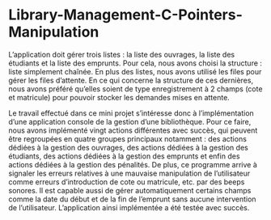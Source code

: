 # Library-Management-C-Pointers-Manipulation

L’application doit gérer trois listes : la liste des ouvrages, la liste des étudiants et la liste des emprunts. Pour cela, nous avons choisi la structure : liste simplement chaînée. 
En plus des listes, nous avons utilisé les files pour gérer les files d’attente. En ce qui concerne la structure de ces dernières, nous avons préféré qu’elles soient de type enregistrement à 2 champs (cote et matricule) pour pouvoir stocker les demandes mises en attente.

Le travail effectué dans ce mini projet s’intéresse donc à l’implémentation d’une application console de la gestion d’une bibliothèque. Pour ce faire, nous avons implémenté vingt actions différentes avec succès, qui peuvent être regroupées en quatre groupes principaux notamment : des actions dédiées à la gestion des ouvrages, des actions dédiées à la gestion des étudiants, des actions dédiées à la gestion des emprunts et enfin des actions dédiées à la gestion des pénalités. De plus, ce programme arrive à signaler les erreurs relatives à une mauvaise manipulation de l’utilisateur comme erreurs d’introduction de cote ou matricule, etc. par des beeps sonores. Il est capable aussi de gérer automatiquement certains champs comme la date du début et de la fin de l’emprunt sans aucune intervention de l’utilisateur. L’application ainsi implémentée a été testée avec succès.
